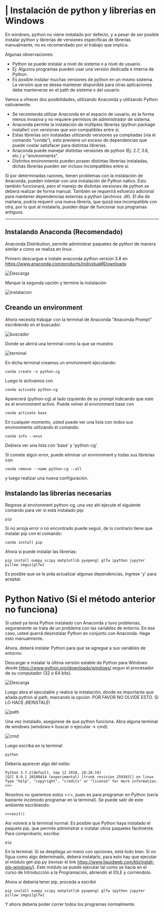 |
Instalación de python y librerias en Windows
=======

En windows, python no viene instalado por defecto, y a pesar de ser posible instalar python y librerías de versiones específicas de librerías manualmente, no es recomendado por el trabajo que implica.

Algunas observaciones:

- Python se puede instalar a nivel de sistema o a nivel de usuario.
- Ej: Algunos programas pueden usar una versión dedicada e interna de Python.
- Es posible instalar muchas versiones de python en un mismo sistema. La versión que se desea mantener disponible para otras aplicaciones debe mantenerse en el path de sistema o del usuario.

Vamos a ofrecer dos posibilidades, utilizando Anaconda y utilizando Python nativamente.

- Se recomienda utilizar Anaconda en el espacio de usuario, es la forma menos invasiva y no requiere permisos de administrador de sistema.
- Anaconda permite la instalación de múltiples librerías (python package installer) con versiones que son compatibles entre sí.
- Estas librerías son instaladas utilizando versiones ya compiladas (vía el comando "conda"), esto previene un exceso de dependencias que puede costar satisfacer para distintas librerías.
- Anaconda puede manejar distintas versiones de python (Ej: 2.7, 3.6, etc.) y "environments".
- Distintos environments pueden poseer distintas librerías instaladas, dichas librerías pueden ser incluso incompatibles entre sí.

Si por determinadas razones, tienen problemas con la instalación de Anaconda, pueden intentar con una instalación de Python nativo. Esto también funcionará, pero el manejo de distintas versiones de python se deberá realizar de forma manual. También se requerirá esfuerzo adicional para mantener dependencias externas a python (archivos .dll). El día de mañana, podría requerir una nueva librería, que quizá sea incompatible con otra, por lo que al instalarla, pueden dejar de funcionar sus programas antiguos.

---

## Instalando Anaconda (Recomendado)

Anaconda Distribution, permite administrar paquetes de python de manera similar a como se realiza en linux.

Primero descargue e instale anaconda python versión 3.8 en https://www.anaconda.com/products/individual#Downloads

![Descarga](./captures/captura3.jpg)

Marque la segunda opción y termine la instalación

![instalacion](./captures/captura4.jpg)

Creando un environment
----------------------

Ahora necesita trabajar con la terminal de Anaconda "Anaconda Prompt" escribiendo en el buscador.

![buscador](./captures/captura5.jpg)

Donde se abrirá una terminal como la que se muestra

![terminal](./captures/captura6.jpg)

En dicha terminal creamos un environment ejecutando:

    conda create -n python-cg

Luego lo activamos con

    conda activate python-cg

Aparecerá (python-cg) al lado izquierdo de su prompt indicando que este es el environment activo. Puede volver al environment base con

    conda activate base

En cualquier momento, usted puede ver una lista con todos sus environments utilizando el comando:

    conda info --envs

Debiera ver una lista con 'base' y 'python-cg'.

Si comete algún error, puede eliminar un environment y todas sus librerias con

    conda remove --name python-cg --all

y luego realizar una nueva configuración.

Instalando las librerías necesarias
-----------------------------------

Regrese al environment python-cg, una vez ahí ejecute el siguiente comando para ver si está instalado pip:

    pip

Si no arroja error o no encontrado puede seguir, de lo contrario tiene que instalar pip con el comando:

    conda install pip

Ahora si puede instalar las librerías:

    pip install numpy scipy matplotlib pyopengl glfw ipython jupyter pillow imgui[glfw]

Es posible que se le pida actualizar algunas dependencias, ingrese 'y' para aceptar.

# Python Nativo (Si el método anterior no funciona)

Si usted ya tenía Python instalado con Anaconda y tuvo problemas, seguramente se trata de un problema con las variables de entorno. En ese caso, usted querrá desinstalar Python en conjunto con Anaconda. Haga esto manualmente.

Ahora, deberá instalar Python para que se agregue a sus variables de entorno:

Descargar e instalar la última versión estable de Python para Windows desde https://www.python.org/downloads/windows/ segun el procesador de su computador (32 o 64 bits).

![Descarga](./captures/captura0.jpg)

Luego abra el ejecutable y realice la instalación, donde es importante que añada python al path, marcando la opción.  POR FAVOR NO OLVIDE ESTO. SI LO HACE ¡REINSTALE!

![path](./captures/captura1.jpg)

Una vez instalado, asegúrese de que python funciona. Abra alguna terminal de windows (windows-> buscar o ejecutar -> cmd).

![cmd](./captures/captura8.jpg)

Luego escriba en la terminal

    python

Debería aparecer algo del estilo:

    Python 3.7.2(default, Sep 12 2018, 18:26:19)
    [GCC 8.0.1 20180414 (experimental) [trunk revision 259383]] on linux
    Type "help", "copyright", "credits" or "license" for more information.
    >>>

Nosotros no queremos estos >>>, pues es para programar en Python (sería bastante incómodo programar en la terminal). Se puede salir de este ambiente escribiendo:

    >>>exit()

Así volverá a la terminal normal. Es posible que Python haya instalado el paquete pip, que permite administrar e instalar otros paquetes fácilmente. Para comprobarlo, escriba:

    pip

En la terminal. Si se despliega un menú con opciones, está todo bien. Si no figua como algo determinado, deberá instalarlo, para esto hay que ejecutar el módulo get-pip.py (revisar el link https://www.liquidweb.com/kb/install-pip-windows/). Este módulo se puede ejecutar tal como se hacía en el curso de Introducción a la Programación, abriendo el IDLE y corriéndolo.

Ahora sí debería tener pip, proceda a escribir

    pip install numpy scipy matplotlib pyopengl glfw ipython jupyter pillow imgui[glfw]

Y ahora debería poder correr todos los programas normalmente.
